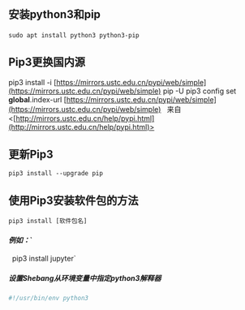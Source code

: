 ## 安装python3和pip
`sudo apt install python3 python3-pip`
` `
## Pip3更换国内源
pip3 install -i [https://mirrors.ustc.edu.cn/pypi/web/simple](https://mirrors.ustc.edu.cn/pypi/web/simple) pip -U
pip3 config set **global**.index-url [https://mirrors.ustc.edu.cn/pypi/web/simple](https://mirrors.ustc.edu.cn/pypi/web/simple)
 
来自 <[http://mirrors.ustc.edu.cn/help/pypi.html](http://mirrors.ustc.edu.cn/help/pypi.html)> 
 
## 更新Pip3
`pip3 install --upgrade pip `
## 使用Pip3安装软件包的方法
`pip3 install [软件包名]`
#### _例如：_`
`
`pip3 install jupyter`
##### 设置Shebang从环境变量中指定python3解释器
```bash
#!/usr/bin/env python3
```

